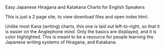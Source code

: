 Easy Japanese Hiragana and Katakana Charts for English Speakers

This is just a 2 page site, to view download files and open index.html.

Unlike most Kana (writing) charts, this one is laid out left-to-right, so that it is easier on the Anglephone mind. Only the basics are displayed, and it is color highlighted. This is meant to be a resource for people learning the Japanese writing systems of Hiragana, and Katakana.
